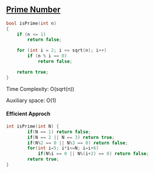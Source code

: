 ## [Prime Number](https://www.geeksforgeeks.org/problems/prime-number2314/1) 

```cpp
bool isPrime(int n)
{
	if (n <= 1)
		return false;

	for (int i = 2; i <= sqrt(n); i++)
		if (n % i == 0)
			return false;

	return true;
}
```

Time Complexity: O(sqrt(n))

Auxiliary space: O(1)

#### Efficient Approch

```cpp
int isPrime(int N) {
        if(N == 1) return false;
        if(N == 2 || N == 3) return true;
        if(N%2 == 0 || N%3 == 0) return false;
        for(int i=5; i*i<=N; i=i+6) 
            if(N%i == 0 || N%(i+2) == 0) return false;
        return true;
}
```

